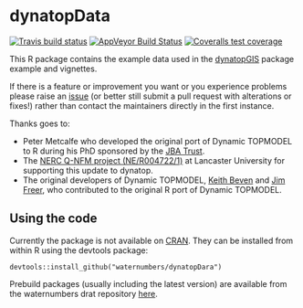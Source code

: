 # dynatopData

<!-- badges: start -->
  [![Travis build
  status](https://travis-ci.org/waternumbers/dynatopGIS.svg?branch=master)](https://travis-ci.org/waternumbers/dynatopGIS)
  [![AppVeyor Build Status](https://ci.appveyor.com/api/projects/status/github/waternumbers/dynatopGIS?branch=master&svg=true)](https://ci.appveyor.com/project/waternumbers/dynatopGIS)
[![Coveralls test coverage](https://coveralls.io/repos/github/waternumbers/dynatop_gis/badge.svg)](https://coveralls.io/r/waternumbers/dynatop_gis?branch=master)
<!-- badges: end -->

This R package contains the example data used in the [dynatopGIS](https://waternumbers.github.io/dynatopGIS) package example and vignettes.

If there is a feature or improvement you want or you experience problems
please raise an [issue](https://github.com/waternumbers/dynatopData/issues)
(or better still submit a pull request with alterations or fixes!) rather than contact the
maintainers directly in the first instance.

Thanks goes to:
* Peter Metcalfe who developed the original port of Dynamic TOPMODEL to R
during his PhD sponsored by the [JBA Trust](https://www.jbatrust.org).
* The [NERC Q-NFM project (NE/R004722/1)](https://www.lancaster.ac.uk/lec/sites/qnfm/) at Lancaster University for supporting this update to dynatop.
* The original developers of Dynamic TOPMODEL, [Keith
Beven](https://www.lancaster.ac.uk/lec/about-us/people/keith-beven) and [Jim
Freer](http://www.bristol.ac.uk/geography/people/jim-e-freer/index.html), who
contributed to the original R port of Dynamic TOPMODEL.

## Using the code

Currently the package is not available on
[CRAN](https://cran.r-project.org/). They can be installed from within R using
the devtools package: 

```
devtools::install_github("waternumbers/dynatopDara")
```

Prebuild packages (usually including the latest
version) are available from the waternumbers drat repository [here](https://github.com/waternumbers/drat).
